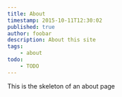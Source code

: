 ```yaml
---
title: About
timestamp: 2015-10-11T12:30:02
published: true
author: foobar
description: About this site
tags:
    - about
todo:
    - TODO
---
```


This is the skeleton of an about page
